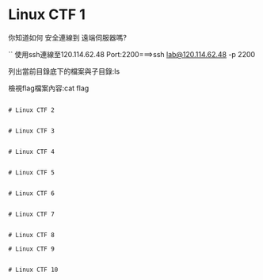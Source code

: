 

# Linux CTF 1

你知道如何 安全連線到 遠端伺服器嗎?

``
  使用ssh連線至120.114.62.48 Port:2200===>ssh lab@120.114.62.48 -p 2200

  列出當前目錄底下的檔案與子目錄:ls

  檢視flag檔案內容:cat flag

```

# Linux CTF 2

```

```

# Linux CTF 3
```

```

# Linux CTF 4
```

```

# Linux CTF 5
```

```

# Linux CTF 6
```

```

# Linux CTF 7
```

```

# Linux CTF 8
```

```
# Linux CTF 9
```

```

# Linux CTF 10
```

```
